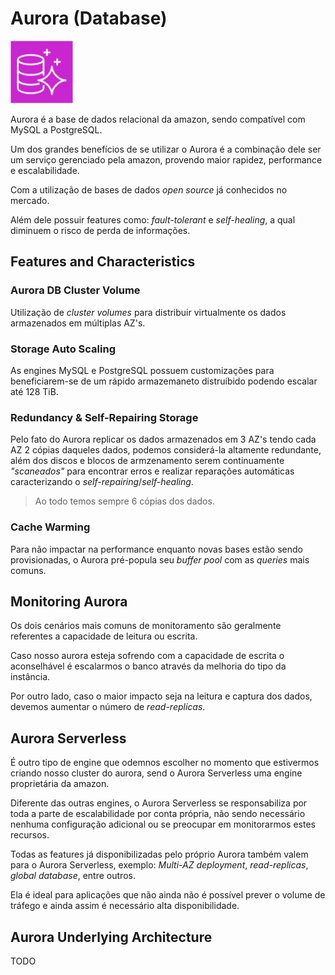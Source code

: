 # Aurora (Database)

<img height=100px; alt="aurora" src="../../../../images/aurora.png" />

Aurora é a base de dados relacional da amazon, sendo compatível com MySQL a PostgreSQL.

Um dos grandes benefícios de se utilizar o Aurora é a combinação dele ser um serviço gerenciado pela amazon, provendo maior rapidez, performance e escalabilidade.

Com a utilização de bases de dados *open source* já conhecidos no mercado.

Além dele possuir features como: *fault-tolerant* e *self-healing*, a qual diminuem o risco de perda de informações.

## Features and Characteristics

### Aurora DB Cluster Volume

Utilização de *cluster volumes* para distribuir virtualmente os dados armazenados em múltiplas AZ's.

### Storage Auto Scaling

As engines MySQL e PostgreSQL possuem customizações para beneficiarem-se de um rápido armazemaneto distruíbido podendo escalar até 128 TiB.

### Redundancy & Self-Repairing Storage 

Pelo fato do Aurora replicar os dados armazenados em 3 AZ's tendo cada AZ 2 cópias daqueles dados, podemos considerá-la altamente redundante, além dos discos e blocos de armzenamento serem continuamente *"scaneados"* para encontrar erros e realizar reparações automáticas caracterizando o *self-repairing*/*self-healing*.

> Ao todo temos sempre 6 cópias dos dados.

### Cache Warming

Para não impactar na performance enquanto novas bases estão sendo provisionadas, o Aurora pré-popula seu *buffer pool* com as *queries* mais comuns.

## Monitoring Aurora

Os dois cenários mais comuns de monitoramento são geralmente referentes a capacidade de leitura ou escrita.

Caso nosso aurora esteja sofrendo com a capacidade de escrita o aconselhável é escalarmos o banco através da melhoria do tipo da instância.

Por outro lado, caso o maior impacto seja na leitura e captura dos dados, devemos aumentar o número de *read-replicas*.

## Aurora Serverless

É outro tipo de engine que odemnos escolher no momento que estivermos criando nosso cluster do aurora, send o Aurora Serverless uma engine proprietária da amazon.

Diferente das outras engines, o Aurora Serverless se responsabiliza por toda a parte de escalabilidade por conta própria, não sendo necessário nenhuma configuração adicional ou se preocupar em monitorarmos estes recursos.

Todas as features já disponibilizadas pelo próprio Aurora também valem para o Aurora Serverless, exemplo: *Multi-AZ deployment*, *read-replicas*, *global database*, entre outros.

Ela é ideal para aplicações que não ainda não é possível prever o volume de tráfego e ainda assim é necessário alta disponibilidade.

## Aurora Underlying Architecture

TODO